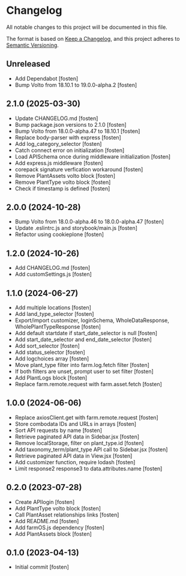 # Changelog

All notable changes to this project will be documented in this file.

The format is based on [Keep a Changelog](https://keepachangelog.com/en/1.0.0/),
and this project adheres to [Semantic Versioning](https://semver.org/spec/v2.0.0.html).

<!-- You should *NOT* be adding new change log entries to this file.
     You should create a file in the news directory instead.
     For helpful instructions, please see:
     https://6.docs.plone.org/volto/developer-guidelines/contributing.html#create-a-pull-request
-->

<!-- towncrier release notes start -->

## Unreleased

- Add Dependabot [fosten]
- Bump Volto from 18.10.1 to 19.0.0-alpha.2 [fosten]

## 2.1.0 (2025-03-30)

- Update CHANGELOG.md [fosten]
- Bump package.json versions to 2.1.0 [fosten]
- Bump Volto from 18.0.0-alpha.47 to 18.10.1 [fosten]
- Replace body-parser with express [fosten]
- Add log_category_selector [fosten]
- Catch connect error on initialization [fosten]
- Load APISchema once during middleware initialization [fosten]
- Add express.js middleware [fosten]
- corepack signature verfication workaround [fosten]
- Remove PlantAssets volto block [fosten]
- Remove PlantType volto block [fosten]
- Check if timestamp is defined [fosten]

## 2.0.0 (2024-10-28)

- Bump Volto from 18.0.0-alpha.46 to 18.0.0-alpha.47 [fosten]
- Update .eslintrc.js and storybook/main.js [fosten]
- Refactor using cookieplone [fosten]

## 1.2.0 (2024-10-26)

- Add CHANGELOG.md [fosten]
- Add customSettings.js [fosten]

## 1.1.0 (2024-06-27)

- Add multiple locations [fosten]
- Add land_type_selector [fosten]
- Export/import customizer, loginSchema, WholeDataResponse, WholePlantTypeResponse [fosten]
- Add default startdate if start_date_selector is null [fosten]
- Add start_date_selector and end_date_selector [fosten]
- Add sort_selector [fosten]
- Add status_selector [fosten]
- Add logchoices array [fosten]
- Move plant_type filter into farm.log.fetch filter [fosten]
- If both filters are unset, prompt user to set filter [fosten]
- Add PlantLogs block [fosten]
- Replace farm.remote.request with farm.asset.fetch [fosten]

## 1.0.0 (2024-06-06)

- Replace axiosClient.get with farm.remote.request [fosten]
- Store combodata IDs and URLs in arrays [fosten]
- Sort API requests by name [fosten]
- Retrieve paginated API data in Sidebar.jsx [fosten]
- Remove localStorage, filter on plant_type.id [fosten]
- Add taxonomy_term/plant_type API call to Sidebar.jsx [fosten]
- Retrieve paginated API data in View.jsx [fosten]
- Add customizer function, require lodash [fosten]
- Limit response2 response3 to data.attributes.name [fosten]

## 0.2.0 (2023-07-28)

- Create APIlogin [fosten]
- Add PlantType volto block [fosten]
- Call PlantAsset relationships links [fosten]
- Add README.md [fosten]
- Add farmOS.js dependency [fosten]
- Add PlantAssets block [fosten]

## 0.1.0 (2023-04-13)

- Initial commit [fosten]
